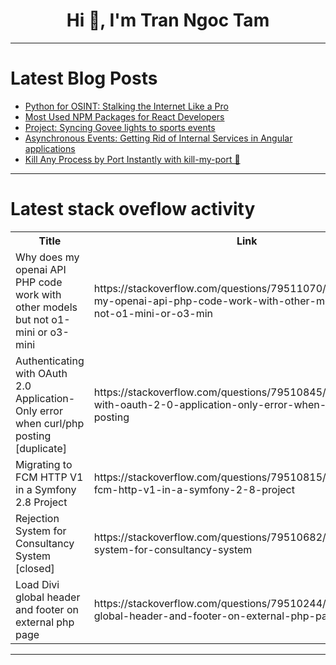 <h1 align="center">Hi 👋, I'm Tran Ngoc Tam</h1>

---

# Latest Blog Posts 
<!-- BLOG-POST-LIST:START -->
- [Python for OSINT: Stalking the Internet Like a Pro](https://dev.to/rocky_rowdy/python-for-osint-stalking-the-internet-like-a-pro-59na)
- [Most Used NPM Packages for React Developers](https://dev.to/tahir_rafique/most-used-npm-packages-for-react-developers-3784)
- [Project: Syncing Govee lights to sports events](https://dev.to/eric_maclean_9b816003b56d/project-syncing-govee-lights-to-sports-events-2h34)
- [Asynchronous Events: Getting Rid of Internal Services in Angular applications](https://dev.to/artstesh/asynchronous-events-getting-rid-of-callbacks-and-subscriptions-in-angular-applications-2hib)
- [Kill Any Process by Port Instantly with kill-my-port 🚀](https://dev.to/tene/kill-any-process-by-port-instantly-with-kill-my-port-3gfe)
<!-- BLOG-POST-LIST:END -->

---

# Latest stack oveflow activity
<table>
  <tr><th>Title</th><th>Link</th></tr>
  <!-- STACKOVERFLOW:START --><tr><td>Why does my openai API PHP code work with other models but not o1-mini or o3-mini</td><td>https://stackoverflow.com/questions/79511070/why-does-my-openai-api-php-code-work-with-other-models-but-not-o1-mini-or-o3-min</td></tr><tr><td>Authenticating with OAuth 2.0 Application-Only error when curl/php posting [duplicate]</td><td>https://stackoverflow.com/questions/79510845/authenticating-with-oauth-2-0-application-only-error-when-curl-php-posting</td></tr><tr><td>Migrating to FCM HTTP V1 in a Symfony 2.8 Project</td><td>https://stackoverflow.com/questions/79510815/migrating-to-fcm-http-v1-in-a-symfony-2-8-project</td></tr><tr><td>Rejection System for Consultancy System [closed]</td><td>https://stackoverflow.com/questions/79510682/rejection-system-for-consultancy-system</td></tr><tr><td>Load Divi global header and footer on external php page</td><td>https://stackoverflow.com/questions/79510244/load-divi-global-header-and-footer-on-external-php-page</td></tr><!-- STACKOVERFLOW:END -->
</table>

---


